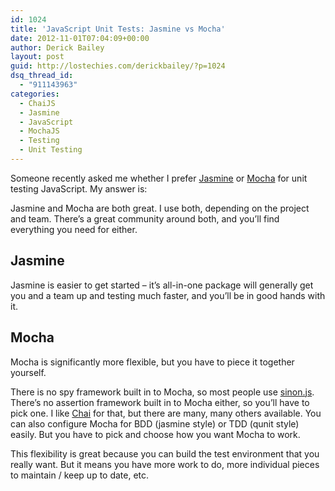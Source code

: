 ```yaml
---
id: 1024
title: 'JavaScript Unit Tests: Jasmine vs Mocha'
date: 2012-11-01T07:04:09+00:00
author: Derick Bailey
layout: post
guid: http://lostechies.com/derickbailey/?p=1024
dsq_thread_id:
  - "911143963"
categories:
  - ChaiJS
  - Jasmine
  - JavaScript
  - MochaJS
  - Testing
  - Unit Testing
---
```

Someone recently asked me whether I prefer [Jasmine](http://pivotal.github.com/jasmine/) or [Mocha](http://visionmedia.github.com/mocha/) for unit testing JavaScript. My answer is:

Jasmine and Mocha are both great. I use both, depending on the project and team. There&#8217;s a great community around both, and you&#8217;ll find everything you need for either.

## Jasmine

Jasmine is easier to get started &#8211; it&#8217;s all-in-one package will generally get you and a team up and testing much faster, and you&#8217;ll be in good hands with it.

## Mocha

Mocha is significantly more flexible, but you have to piece it together yourself.

There is no spy framework built in to Mocha, so most people use [sinon.js](http://sinonjs.org/). There&#8217;s no assertion framework built in to Mocha either, so you&#8217;ll have to pick one. I like [Chai](http://chaijs.com/) for that, but there are many, many others available. You can also configure Mocha for BDD (jasmine style) or TDD (qunit style) easily. But you have to pick and choose how you want Mocha to work.

This flexibility is great because you can build the test environment that you really want. But it means you have more work to do, more individual pieces to maintain / keep up to date, etc.